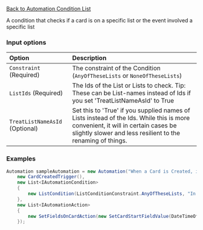 [Back to Automation Condition List](Automation-Engine#conditions)

A condition that checks if a card is on a specific list or the event involved a specific list

### Input options
| Option| Description |
|:---|:---|
| `Constraint` (Required) | The constraint of the Condition (`AnyOfTheseLists` or `NoneOfTheseLists`)| 
| `ListIds` (Required) | The Ids of the List or Lists to check. Tip: These can be List-names instead of Ids if you set 'TreatListNameAsId' to True | 
| `TreatListNameAsId` (Optional) | Set this to 'True' if you supplied names of Lists instead of the Ids. While this is more convenient, it will in certain cases be slightly slower and less resilient to the renaming of things. | 

### Examples

```cs
Automation sampleAutomation = new Automation("When a Card is Created, if it is in the 'In Progress' or 'Review' List, set its Start Date",
    new CardCreatedTrigger(),
    new List<IAutomationCondition>
    {
        new ListCondition(ListConditionConstraint.AnyOfTheseLists, "In Progress", "Review") { TreatListNameAsId = true } // <-- Our condition
    },
    new List<IAutomationAction>
    {
        new SetFieldsOnCardAction(new SetCardStartFieldValue(DateTimeOffset.UtcNow))
    });
```